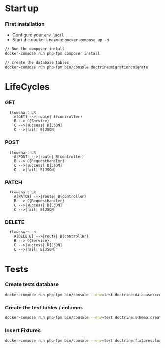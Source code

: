 # Start up

### First installation

- Configure your `env.local`
- Start the docker instance `docker-compose up -d`

```bash
// Run the composer install
docker-compose run php-fpm composer install

// create the database tables
docker-compose run php-fpm bin/console doctrine:migration:migrate
```

# LifeCycles

### GET

```mermaid
  flowchart LR
    A[GET] -->|route| B(controller)
    B --> C{Service}
    C -->|success| D[JSON]
    C -->|fail| E[JSON]
```

### POST

```mermaid
  flowchart LR
    A[POST] -->|route| B(controller)
    B --> C{RequestHandler}
    C -->|success| D[JSON]
    C -->|fail| E[JSON]
```

### PATCH

```mermaid
  flowchart LR
    A[PATCH] -->|route| B(controller)
    B --> C{RequestHandler}
    C -->|success| D[JSON]
    C -->|fail| E[JSON]
```

### DELETE

```mermaid
  flowchart LR
    A[DELETE] -->|route| B(controller)
    B --> C{Service}
    C -->|success| D[JSON]
    C -->|fail| E[JSON]
```

# Tests

### Create tests database

```bash
docker-compose run php-fpm bin/console --env=test doctrine:database:create
```

### Create the test tables / columns

```bash
docker-compose run php-fpm bin/console --env=test doctrine:schema:create
```

### Insert Fixtures

```bash
docker-compose run php-fpm bin/console --env=test doctrine:fixtures:load --purge-with-truncate
```
